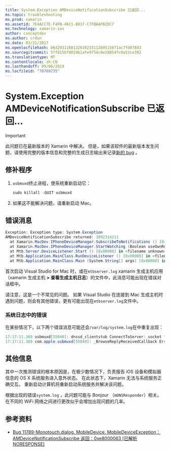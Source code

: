 ```yaml
---
title: System.Exception AMDeviceNotificationSubscribe 已返回...
ms.topic: troubleshooting
ms.prod: xamarin
ms.assetid: 7E4ACC7E-F4FB-46C1-8837-C7FBAAFB2DC7
ms.technology: xamarin-ios
author: conceptdev
ms.author: crdun
ms.date: 03/21/2017
ms.openlocfilehash: b6d2931168132630233112b9515071ac7fd07843
ms.sourcegitcommit: 57f815bf0024b1afe9754c0e28054fc0a53ce302
ms.translationtype: MT
ms.contentlocale: zh-CN
ms.lasthandoff: 09/06/2019
ms.locfileid: "70769735"
---
```

# <a name="systemexception-amdevicenotificationsubscribe-returned-"></a>System.Exception AMDeviceNotificationSubscribe 已返回...

> [!IMPORTANT]
> 此问题已在最新版本的 Xamarin 中解决。 但是，如果该软件的最新版本发生问题，请使用完整的版本信息和完整的生成日志输出来记录[新的 bug](~/cross-platform/troubleshooting/questions/howto-file-bug.md) 。

## <a name="fix"></a>修补程序

1. `usbmuxd`终止进程，使系统重新启动它：

    ```csharp
    sudo killall -QUIT usbmuxd
    ```

2. 如果这不能解决问题，请重新启动 Mac。

## <a name="error-message"></a>错误消息

```csharp
Exception: Exception type: System.Exception
AMDeviceNotificationSubscribe returned: 3892314211
  at Xamarin.MacDev.IPhoneDeviceManager.SubscribeToNotifications () [0x00000] in <filename unknown="">:0
  at Xamarin.MacDev.IPhoneDeviceManager.StartWatching (Boolean useOwnRunloop) [0x00000] in <filename unknown="">:0
  at Mtb.Server.DeviceListener.Start () [0x00000] in <filename unknown="">:0
  at Mtb.Application.MainClass.RunDeviceListener () [0x00000] in <filename unknown="">:0
  at Mtb.Application.MainClass.Main (System.String[] args) [0x00000] in <filename unknown="">:0
```

首次启动 Visual Studio for Mac 时，或在`mtbserver.log` xamarin 生成主机应用（xamarin 生成主机 **> 查看生成主机日志**）的文件中，此消息可能出现在错误对话框中。

请注意，这是一个不常见的问题。 如果 Visual Studio 在连接到 Mac 生成主机时遇到问题，则会有其他错误，更有可能出现在`mtbserver.log`文件中。

### <a name="errors-in-systemlog"></a>系统日志中的错误

在某些情况下，以下两个错误消息可能还会`/var/log/system.log`在中重复出现：

```csharp
17:17:11.369 usbmuxd[55040]: dnssd_clientstub ConnectToServer: socket failed 24 Too many open files
17:17:11.369 com.apple.usbmuxd[55040]: _BrowseReplyReceivedCallback Error doing DNSServiceResolve(): -65539
```

## <a name="additional-information"></a>其他信息

其中一次推测错误的根本原因是，在极少数情况下，负责报告 iOS 设备和模拟器信息的 OS X 系统服务进入意外状态。 在此状态下，Xamarin 无法与系统服务正确交互。 重新启动计算机将重新启动系统服务并解决该问题。

根据出现的错误`system.log` ，此问题可能与 Bonjour （`mDNSResponder`）相关。 在不同的 WiFi 网络之间进行更改似乎会增加出现问题的几率。

## <a name="references"></a>参考资料

* [Bug 11789-Monotouch.dialog. MobileDevice. MobileDeviceException：AMDeviceNotificationSubscribe 返回：0xe8000063 [已解析 NORESPONSE]](https://bugzilla.xamarin.com/show_bug.cgi?id=11789)
